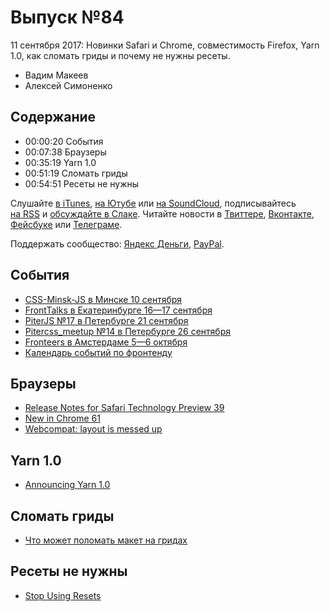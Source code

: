 # Выпуск №84

11 сентября 2017: Новинки Safari и Chrome, совместимость Firefox, Yarn 1.0, как сломать гриды и почему не нужны ресеты.

- Вадим Макеев
- Алексей Симоненко

## Содержание

- 00:00:20 События
- 00:07:38 Браузеры
- 00:35:19 Yarn 1.0
- 00:51:19 Сломать гриды
- 00:54:51 Ресеты не нужны

Слушайте [в iTunes](https://itunes.apple.com/podcast/id1080500016), [на Ютубе](https://www.youtube.com/playlist?list=PLMBnwIwFEFHcwuevhsNXkFTcadeX5R1Go) или [на SoundCloud](https://soundcloud.com/web-standards), подписывайтесь [на RSS](https://web-standards.ru/podcast/feed/) и [обсуждайте в Слаке](http://slack.web-standards.ru/). Читайте новости в [Твиттере](https://twitter.com/webstandards_ru), [Вконтакте](https://vk.com/webstandards_ru), [Фейсбуке](https://www.facebook.com/webstandardsru) или [Телеграме](https://t.me/webstandards_ru).

Поддержать сообщество: [Яндекс Деньги](https://money.yandex.ru/to/41001119329753), [PayPal](https://www.paypal.me/pepelsbey).

## События

- [CSS-Minsk-JS в Минске 10 сентября](http://css-minsk-js.by/)
- [FrontTalks в Екатеринбурге 16—17 сентября](http://fronttalks.ru/)
- [PiterJS №17 в Петербурге 21 сентября](https://meetabit.com/events/piterjs-17)
- [Pitercss_meetup №14 в Петербурге 26 сентября](https://pitercss.timepad.ru/event/564590/)
- [Fronteers в Амстердаме 5—6 октября](https://fronteers.nl/congres/2017/)
- [Календарь событий по фронтенду](https://github.com/web-standards-ru/calendar)

## Браузеры

- [Release Notes for Safari Technology Preview 39](https://webkit.org/blog/7913/release-notes-for-safari-technology-preview-39/)
- [New in Chrome 61](https://developers.google.com/web/updates/2017/09/nic61)
- [Webcompat: layout is messed up](https://github.com/webcompat/web-bugs/issues/3685)

## Yarn 1.0

- [Announcing Yarn 1.0](https://code.facebook.com/posts/274518539716230)

## Сломать гриды

- [Что может поломать макет на гридах](http://css-live.ru/articles/chto-mozhet-polomat-maket-na-gridax-css-grid-layout.html)

## Ресеты не нужны

- [Stop Using Resets](https://meiert.com/en/blog/stop-using-resets/)
